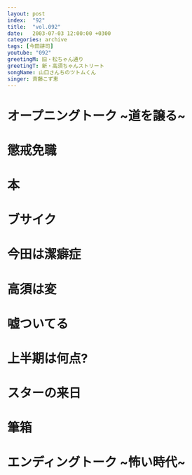 ```yaml
---
layout: post
index:  "92"
title:  "vol.092"
date:   2003-07-03 12:00:00 +0300
categories: archive
tags: [今田耕司]
youtube: "092"
greetingM: 旧・松ちゃん通り
greetingT: 新・高須ちゃんストリート
songName: 山口さんちのツトムくん
singer: 斉藤こず恵
---
```


# オープニングトーク ~道を譲る~

# 懲戒免職

# 本

# ブサイク

# 今田は潔癖症

# 高須は変

# 嘘ついてる

# 上半期は何点?

# スターの来日

# 筆箱

# エンディングトーク ~怖い時代~
